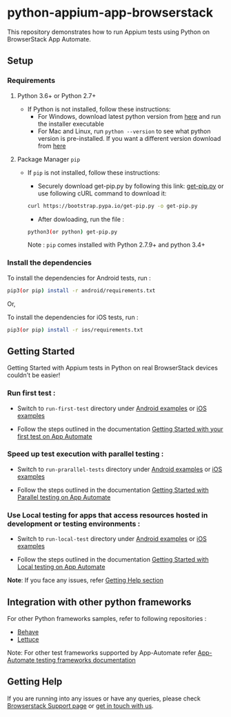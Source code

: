 # python-appium-app-browserstack

This repository demonstrates how to run Appium tests using Python on BrowserStack App Automate.

## Setup

### Requirements

1. Python 3.6+ or Python 2.7+

    - If Python is not installed, follow these instructions:
        - For Windows, download latest python version from [here](https://www.python.org/downloads/windows/) and run the installer executable
        - For Mac and Linux, run `python --version` to see what python version is pre-installed. If you want a different version download from [here](https://www.python.org/downloads/)

2. Package Manager `pip`

    - If `pip` is not installed, follow these instructions:
        - Securely download get-pip.py by following this link: [get-pip.py](https://bootstrap.pypa.io/get-pip.py) or use following cURL command to download it:

        ```sh
        curl https://bootstrap.pypa.io/get-pip.py -o get-pip.py
        ```

        - After dowloading, run the file :

        ```sh
        python3(or python) get-pip.py
        ```

        Note : `pip` comes installed with Python 2.7.9+ and python 3.4+

### Install the dependencies

To install the dependencies for Android tests, run :

```sh
pip3(or pip) install -r android/requirements.txt
```

Or,

To install the dependencies for iOS tests, run :

```sh
pip3(or pip) install -r ios/requirements.txt
```

## Getting Started

Getting Started with Appium tests in Python on real BrowserStack devices couldn't be easier!

### **Run first test :**

- Switch to `run-first-test` directory under [Android examples](android/examples/run-first-test) or [iOS examples](ios/examples/run-first-test)

- Follow the steps outlined in the documentation [Getting Started with your first test on App Automate](https://www.browserstack.com/docs/app-automate/appium/getting-started/python)

### **Speed up test execution with parallel testing :**

- Switch to `run-prarallel-tests` directory under [Android examples](android/examples/run-parallel-tests) or [iOS examples](ios/examples/run-parallel-tests)

- Follow the steps outlined in the documentation [Getting Started with Parallel testing on App Automate](https://www.browserstack.com/docs/app-automate/appium/getting-started/python/parallelize-tests)

### **Use Local testing for apps that access resources hosted in development or testing environments :**

- Switch to `run-local-test` directory under [Android examples](android/examples/run-local-test) or [iOS examples](ios/examples/run-local-test)

- Follow the steps outlined in the documentation [Getting Started with Local testing on App Automate](https://www.browserstack.com/docs/app-automate/appium/getting-started/python/local-testing)

**Note**: If you face any issues, refer [Getting Help section](#Getting-Help)

## Integration with other python frameworks

For other Python frameworks samples, refer to following repositories :

- [Behave](https://github.com/browserstack/behave-appium-app-browserstack)
- [Lettuce](https://github.com/browserstack/lettuce-appium-app-browserstack)

Note: For other test frameworks supported by App-Automate refer [App-Automate testing frameworks documentation](https://www.browserstack.com/docs?product=app-automate)

## Getting Help

If you are running into any issues or have any queries, please check [Browserstack Support page](https://www.browserstack.com/support/app-automate) or [get in touch with us](https://www.browserstack.com/contact?ref=help).